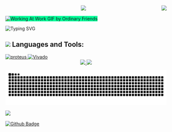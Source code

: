 <!-- <a href="https://hits.seeyoufarm.com"><img src="https://hits.seeyoufarm.com/api/count/incr/badge.svg?url=https%3A%2F%2Fgithub.com%2Fgjbae1212%2Fhit-counter&count_bg=%23000000&title_bg=%23000000&icon=hugo.svg&icon_color=%23FFFFFF&title=Profile+Views+ipekkayikk&edge_flat=false" align="right"/></a> -->
<br>
<p align="center"><img src="https://i.imgur.com/A6bWGFl.gif"/>
<img src="https://komarev.com/ghpvc/?username=ipekkayikk&&style=plastics&&color=yellow " align="right"/> </p>

<!-- <h2 align="center"> -->
<!-- </h2>  -->

<img class="giphy-gif-img giphy-img-loaded" src="https://media2.giphy.com/media/jzuCOQE1MtMWe1q7HK/giphy.gif?cid=ecf05e47z0zfmn008vo0vqjumzsjl400x9j93du039kj1hs3&amp;ep=v1_gifs_search&amp;rid=giphy.gif&amp;ct=g" width="25%" height="50%" alt="Working At Work GIF by Ordinary Friends" style="background: rgb(0, 255, 153);">
 



<!-- %7C -> alttaki yaziya | eklememize yariyor -->
![Typing SVG](https://readme-typing-svg.herokuapp.com?color=%CC00FF&lines=+İPEK+KAYIK+)
<!--   
<h3 align="left">Skills: Java | Selenium | JUnit | TestNG | Cucumber | Git - GitHub | Html - Css | JIRA | PostgreSQL | LAMBDA | JDBC | API | </h3>
<img src="https://www.animatedimages.org/data/media/562/animated-line-image-0184.gif" width="1920" /> -->
## <img src="https://media2.giphy.com/media/QssGEmpkyEOhBCb7e1/giphy.gif?cid=ecf05e47a0n3gi1bfqntqmob8g9aid1oyj2wr3ds3mg700bl&rid=giphy.gif" width ="25"><b> Languages and Tools:</b>
</a> 
<a href="https://www.lapcenter.com/software/lapcenter" target="_blank" rel="noreferrer"> <img src="https://raw.githubusercontent.com/devicons/devicon/master/icons/lapcenter/lapcenter-original-wordmark.svg" alt="proteus" width="40" height="40"/> </a>

</a> 
<a href="https://www.xilinx.com/software/xilinx" target="_blank" rel="noreferrer"> <img src="https://raw.githubusercontent.com/devicons/devicon/master/icons/xilinx/xilinx-original-wordmark.svg" alt="Vivado" width="40" height="40"/> </a>














<br>

 <div align="center"> 
 
  <a href="https://www.linkedin.com/in/ipekkayikk/" target="_blank">
    <img src="https://img.shields.io/badge/-LinkedIn-%23333?style=for-the-badge&logo=linkedin&logoColor=blue" target="_blank">
  </a>
  <a href = "mailto:ipek.kayikk@gmail.com">
    <img src="https://img.shields.io/badge/-Gmail-%23333?style=for-the-badge&logo=gmail&logoColor=reed" target="_blank">
  </a>


</div>



![](https://github.com/BEPb/BEPb/raw/output/github-contribution-grid-snake.svg)

<!-- 
name: GitHub-Profile-3D-Contrib

on:
  schedule: # 03:00 JST == 18:00 UTC
    - cron: "0 18 * * *"
  workflow_dispatch:

jobs:
  build:
    runs-on: ubuntu-latest
    name: generate-github-profile-3d-contrib
    steps:
      - uses: actions/checkout@v3
      - uses: yoshi389111/github-profile-3d-contrib@0.7.1
        env:
          GITHUB_TOKEN: ${{ secrets.GITHUB_TOKEN }}
          USERNAME: ${{ github.repository_owner }}
      - name: Commit & Push
        run: |
          git config user.name github-actions
          git config user.email github-actions@github.com
          git add -A .
          git commit -m "generated"
          git push
-->


![](https://raw.githubusercontent.com/zouariste/corona-runner/gh-pages/assets/corona-runner.gif)






[![Github Badge](https://img.shields.io/badge/-Github-000?style=quare&labelColor=000&logo=Github&logoColor=white&link=link)](https://github.com/ipekkayikk)


